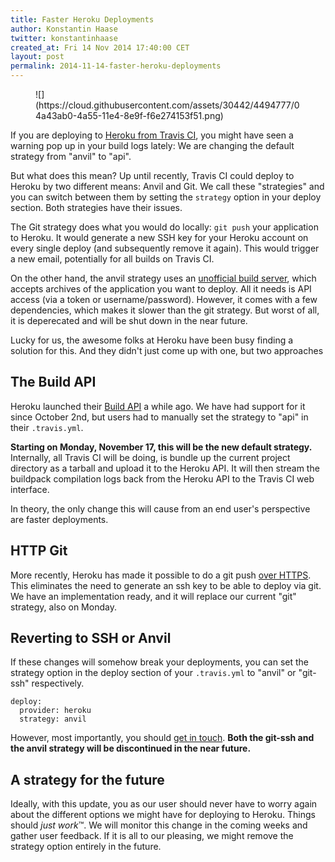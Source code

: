 ```yaml
---
title: Faster Heroku Deployments
author: Konstantin Haase
twitter: konstantinhaase
created_at: Fri 14 Nov 2014 17:40:00 CET
layout: post
permalink: 2014-11-14-faster-heroku-deployments
---
```


<figure class="small right">
  ![](https://cloud.githubusercontent.com/assets/30442/4494777/04a43ab0-4a55-11e4-8e9f-f6e274153f51.png)
</figure>

If you are deploying to [Heroku from Travis CI](http://docs.travis-ci.com/user/deployment/heroku/), you might have seen a warning pop up in your build logs lately: We are changing the default strategy from "anvil" to "api".

But what does this mean? Up until recently, Travis CI could deploy to Heroku by two different means: Anvil and Git. We call these "strategies" and you can switch between them by setting the `strategy` option in your deploy section. Both strategies have their issues.

The Git strategy does what you would do locally: `git push` your application to Heroku. It would generate a new SSH key for your Heroku account on every single deploy (and subsequently remove it again). This would trigger a new email, potentially for all builds on Travis CI.

On the other hand, the anvil strategy uses an [unofficial build server](https://github.com/ddollar/anvil), which accepts archives of the application you want to deploy. All it needs is API access (via a token or username/password). However, it comes with a few dependencies, which makes it slower than the git strategy. But worst of all, it is deperecated and will be shut down in the near future.

Lucky for us, the awesome folks at Heroku have been busy finding a solution for this. And they didn't just come up with one, but two approaches 

## The Build API

Heroku launched their [Build API](https://devcenter.heroku.com/articles/build-and-release-using-the-api) a while ago. We have had support for it since October 2nd, but users had to manually set the strategy to "api" in their `.travis.yml`.

**Starting on Monday, November 17, this will be the new default strategy.** Internally, all Travis CI will be doing, is bundle up the current project directory as a tarball and upload it to the Heroku API. It will then stream the buildpack compilation logs back from the Heroku API to the Travis CI web interface.

In theory, the only change this will cause from an end user's perspective are faster deployments.

## HTTP Git

More recently, Heroku has made it possible to do a git push [over HTTPS](https://devcenter.heroku.com/articles/http-git). This eliminates the need to generate an ssh key to be able to deploy via git. We have an implementation ready, and it will replace our current "git" strategy, also on Monday.

## Reverting to SSH or Anvil

If these changes will somehow break your deployments, you can set the strategy option in the deploy section of your `.travis.yml` to "anvil" or "git-ssh" respectively.

    deploy:
      provider: heroku
      strategy: anvil

However, most importantly, you should [get in touch](mailto:support@travis-ci.com?subject=Heroku%20Deployments). **Both the git-ssh and the anvil strategy will be discontinued in the near future.**

## A strategy for the future

Ideally, with this update, you as our user should never have to worry again about the different options we might have for deploying to Heroku. Things should *just work*™. We will monitor this change in the coming weeks and gather user feedback. If it is all to our pleasing, we might remove the strategy option entirely in the future.